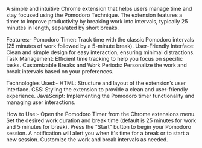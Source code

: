 A simple and intuitive Chrome extension that helps users manage time and stay focused using the Pomodoro Technique. The extension features a timer to improve productivity by breaking work into intervals, typically 25 minutes in length, separated by short breaks.

Features:- 
Pomodoro Timer: Track time with the classic Pomodoro intervals (25 minutes of work followed by a 5-minute break).
User-Friendly Interface: Clean and simple design for easy interaction, ensuring minimal distractions.
Task Management: Efficient time tracking to help you focus on specific tasks.
Customizable Breaks and Work Periods: Personalize the work and break intervals based on your preferences.

Technologies Used:- 
HTML: Structure and layout of the extension’s user interface.
CSS: Styling the extension to provide a clean and user-friendly experience.
JavaScript: Implementing the Pomodoro timer functionality and managing user interactions.

How to Use:- 
Open the Pomodoro Timer from the Chrome extensions menu.
Set the desired work duration and break time (default is 25 minutes for work and 5 minutes for break).
Press the "Start" button to begin your Pomodoro session.
A notification will alert you when it's time for a break or to start a new session.
Customize the work and break intervals as needed.
